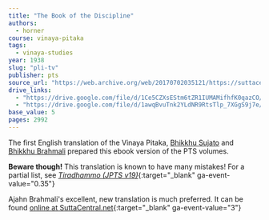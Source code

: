 ```yaml
---
title: "The Book of the Discipline"
authors:
  - horner
course: vinaya-pitaka
tags:
  - vinaya-studies
year: 1938
slug: "pli-tv"
publisher: pts
source_url: "https://web.archive.org/web/20170702035121/https://suttacentral.net/downloads"
drive_links:
  - "https://drive.google.com/file/d/1Ce5CZXsEStm6tZR1IUMAMifhfK0qazCO/view?usp=drivesdk"
  - "https://drive.google.com/file/d/1awqBvuTnk2YLdNR9RtsTlp_7XGgS9j7e/view?usp=drivesdk"
base_value: 5
pages: 2992
---
```


The first English translation of the Vinaya Pitaka, [Bhikkhu Sujato](/authors/sujato) and [Bhikkhu Brahmali](/authors/brahmali) prepared this ebook version of the PTS volumes.

**Beware though!** This translation is known to have many mistakes! For a partial list, see [*Tiradhammo (JPTS v19)*](https://archive.org/download/jpts-xix-1993/Corrections%20to%20The%20Book%20of%20Discipline-%20Thiradhammo_text.pdf){:target="_blank" ga-event-value="0.35"}

Ajahn Brahmali's excellent, new translation is much preferred. It can be found [online at SuttaCentral.net](https://suttacentral.net/edition/pli-tv-vi/en/brahmali?lang=en){:target="_blank" ga-event-value="3"}
